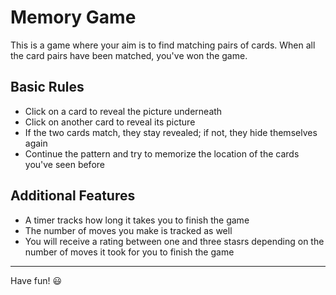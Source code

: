 # Memory Game

This is a game where your aim is to find matching pairs of cards. When all the card pairs have been matched, you've won the game.

## Basic Rules

- Click on a card to reveal the picture underneath
- Click on another card to reveal its picture
- If the two cards match, they stay revealed; if not, they hide themselves again
- Continue the pattern and try to memorize the location of the cards you've seen before

## Additional Features

- A timer tracks how long it takes you to finish the game
- The number of moves you make is tracked as well
- You will receive a rating between one and three stasrs depending on the number of moves it took for you to finish the game

---

Have fun! :smiley:
